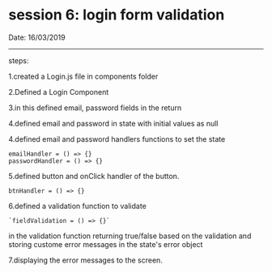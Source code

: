 # session 6: login form validation

Date: 16/03/2019

---------------------------------------------

steps:

1.created a Login.js file in components folder

2.Defined a Login Component

3.in this defined email, password fields in the return

4.defined email and password in state with initial values as null

4.defined email and password handlers functions to set the state

```
emailHandler = () => {}
passwordHandler = () => {}
```

5.defined button and onClick handler of the button. 

```
btnHandler = () => {}
```


6.defined a validation function to validate

    `fieldValidation = () => {}`

in the validation function returning true/false based on the validation
and storing custome error messages in the state's error object

7.displaying the error messages to the screen.





